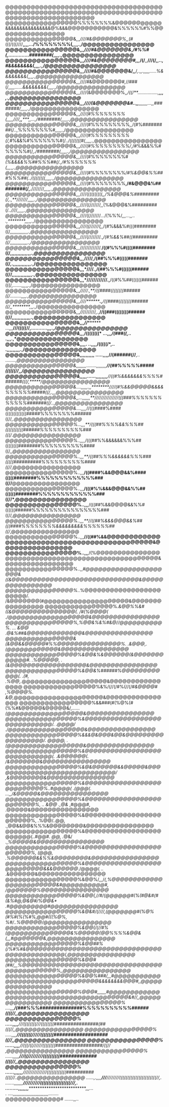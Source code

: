 @@@@@@@@@@@@@@@@@@@@@@@@@@@@@@@@@@@@@@@@@@@@@@@@@@@@@@@@@@@@@@@@@@@@@@@@@@@@@@@@@@@@@@@@@@@@@@@
@@@@@@@@@@@@@@@@@%%%%%%%%&@@@@@@@@@@@&&&&&&&&&&&&&&&&@%&&&@@@@@@@@@@@&%%%%%%#%%@@@@@@@@@@@@@@@@
@@@@@@@@@@@@@@@@&,,,*////#&@@@@@@@%,,*(#(((/(((////**,,,,.../%%%%%%%%(*,,*,,.,/@@@@@@@@@@@@@@@@
@@@@@@@@@@@@@@@@&,,,*////#&@@@@@@@&*,*/#%%#(*,..............*########(*,,*,,.,*@@@@@@@@@@@@@@@@
@@@@@@@@@@@@@@@@&,,,*////#&@@@@@@@@#,,,*/(/**,,**///(/*,,..,#&&&&&&&&(*,,*,,.,/@@@@@@@@@@@@@@@@
@@@@@@@@@@@@@@@@&,,,*////#&@@@@@@@&/,,**/***,.,,.,,,,,.....*%&&&&&&&&(*,,*,,.,*@@@@@@@@@@@@@@@@
@@@@@@@@@@@@@@@@&,,,*////#&@@@@@@@#*,*//###(/*,,***,,,......*&&&&&&&&(*,,*,,.,/@@@@@@@@@@@@@@@@
@@@@@@@@@@@@@@@@&,,,*////(&@@@@@@@%,*,/((/**................,**********,,*,,.,*@@@@@@@@@@@@@@@@
@@@@@@@@@@@@@@@@&,,,*////(&@@@@@@@&#*..,,*******,,,,,,,...,,*########/,,,*,,.,/@@@@@@@@@@@@@@@@
@@@@@@@@@@@@@@@@&,,,*////(#%%%%%%%%(,,,,,////**,,*****,,...,/########/,,,*,,.,*@@@@@@@@@@@@@@@@
@@@@@@@@@@@@@@@@&,,,*////(#%%%%%%%%%*,,*/(#%#########(/*..,*%%%%%%%%#*,,,*,,.,/@@@@@@@@@@@@@@@@
@@@@@@@@@@@@@@@@&,,,*////(#%%%%%%%%%(/,*#%&&%#%%%%%%%#(/..*/(((((((#(*,,,*,,.,*@@@@@@@@@@@@@@@@
@@@@@@@@@@@@@@@@&,,,*////(#%%%%%%%%%/*,/#%&&&%%#%%%%%#(/,.*/########(*,,,*,,.,/@@@@@@@@@@@@@@@@
@@@@@@@@@@@@@@@@&,,,*////(#%%%%%%%%#***(%&&&&%%##%%%##(/*.,/#%%%%%%%(*,,,*,,.,*@@@@@@@@@@@@@@@@
@@@@@@@@@@@@@@@@&,,,*////(#%%%%%%%%/***#%&@@&%%###%%%##(*..*/((((((((*,,,*,,.,/@@@@@@@@@@@@@@@@
@@@@@@@@@@@@@@@@&,,,*////(#%%%%%%%%**,/#&@@@&%#########(/,.**////////*,,,*,,.,*@@@@@@@@@@@@@@@@
@@@@@@@@@@@@@@@@&,,,*////((((((((((,*,/%&@@@&%#########(/,.,**///////*,,,*,,.,/@@@@@@@@@@@@@@@@
@@@@@@@@@@@@@@@@&,,,*////((///////*,,*(%&@@@&%#########(/*..***/*/*//*,,,*,,.,*@@@@@@@@@@@@@@@@
@@@@@@@@@@@@@@@@&,,,*////((///////*...*/(%%%/*,,,...,,..    .,********,,,*,,.,/@@@@@@@@@@@@@@@@
@@@@@@@@@@@@@@@@&,,,*////((//////(,,*/(#%&&&%#(((########((/*,,,,,,,,,,,,*,,.,*@@@@@@@@@@@@@@@@
@@@@@@@@@@@@@@@@&,,,*////(////////.,*/(#%&&%##((#########((/*,,,,,,,,,,,,*,,.,/@@@@@@@@@@@@@@@@
@@@@@@@@@@@@@@@@&,,,*/////////////.**/((#%%%#((((########((/*,,,,,,,,,,,,*,,.,*@@@@@@@@@@@@@@@@
@@@@@@@@@@@@@@@@&,,,*/////********,**/(##%%%#(((((#######((/*,.,,,,,,,,,,*,,.,/@@@@@@@@@@@@@@@@
@@@@@@@@@@@@@@@@&,,,*////********.,**/(##%%%#((((((######((//,,,,,,,,,,,,*,,.,*@@@@@@@@@@@@@@@@
@@@@@@@@@@@@@@@@&,,,*////////////.,**/((#%%##((((((######(((/*,.......,,,*,,.,/@@@@@@@@@@@@@@@@
@@@@@@@@@@@@@@@@&,,,*/////*******.,**/((####((((((((######((/*.........,,*,,.,*@@@@@@@@@@@@@@@@
@@@@@@@@@@@@@@@@&,,,*////********.,**/((####((((((((######((/*,,********,*,,.,/@@@@@@@@@@@@@@@@
@@@@@@@@@@@@@@@@&,,,*//*////////,.,**//((###((((((((######((//,,,,,,,,,,,*,,.,*@@@@@@@@@@@@@@@@
@@@@@@@@@@@@@@@@&,,,*//*********  ...,,,********///(((((//**,...........,*,,.,/@@@@@@@@@@@@@@@@
@@@@@@@@@@@@@@@@&,,,*/((((((((*         ...,,,*/(###((*,..      .,********,,.,*@@@@@@@@@@@@@@@@
@@@@@@@@@@@@@@@@&,,,********,.          ..,,,,**/(((((/*,..       .,,,,,,,,,.,/@@@@@@@@@@@@@@@@
@@@@@@@@@@@@@@@@&,,,,,,,,,,        .....,,,,**//(######(//**,..      ........,*@@@@@@@@@@@@@@@@
@@@@@@@@@@@@@@@@&,,,,,,,,........,,,,,,,,****//(##%%%%%#####((((((//*,,*******/@@@@@@@@@@@@@@@@
@@@@@@@@@@@@@@@@&,,,,,......,,,,,,,,*******//((#%&&&&&&&%%%%#######(((/*,*****/@@@@@@@@@@@@@@@@
@@@@@@@@@@@@@@@@&****....,,,,,.,,********////(#%&&@@@@@&&&&%%%%%%#####((/,.,,,*@@@@@@@@@@@@@@@@
@@@@@@@@@@@@@@@@&*,,...,,,,,,**///////////////(((###%%%%%%%%%%%%#######((/*..,*@@@@@@@@@@@@@@@@
@@@@@@@@@@@@@@@@&....,,,,*//(((####%####(((((((((((((#####%%%%%%%%######((//,.*@@@@@@@@@@@@@@@@
@@@@@@@@@@@@@@@@%...,,,**/(((##%%%%&&%%%##(((((((((((######%%%%%%%%%%###(((/*.*@@@@@@@@@@@@@@@@
@@@@@@@@@@@@@@@@%..,,,,*/(((##%%&&&&&&%%%##((((((((########%%%%%%%%%%####((/*,,@@@@@@@@@@@@@@@@
@@@@@@@@@@@@@@@@%..,,,**/((##%%%&&&&&&%%%###(((((##########%%%%%%%%%%####((//*,@@@@@@@@@@@@@@@@
@@@@@@@@@@@@@@@@%..,,,**/((####%&&@@@&&%####(((((########%%%%%%%%%%%%%###((//**@@@@@@@@@@@@@@@@
@@@@@@@@@@@@@@@@%..,,,**/(((#%%&&&@@@&&%%##((((((########%%%%%%%%%%%%%###((//*,@@@@@@@@@@@@@@@@
@@@@@@@@@@@@@@@@%..,,,**/(((##%&&@@@@&&%%#((((((######%%%%%%%%%%%%%%%%###((//*,@@@@@@@@@@@@@@@@
@@@@@@@@@@@@@@@@%..,,,**//((##%&&&@@@&&%##(((####%%%%%%%%&&&&&&&&&%%%%%%##((/*,@@@@@@@@@@@@@@@@
@@@@@@@@@@@@@@@@%..,,,**//((##%&&@@@@@@@@@@@@@@@@@@@@@@@@@@@@@@@@@@@@@@@@@@@@@&@@@@@@@@@@@@@@@@
@@@@@@@@@@@@@@@@%..,,,**/(%@@@@@@@@@@@@@@@@@@@@@@@@@@@@@@@@@@@@@@@@@@@@@@@@@@@&@@@@@@@@@@@@@@@@
@@@@@@@@@@@@@@@@%..,,*#@@@@@@@@@@@@@@@@@@@@@&((&@@@@@@@@@@@@@@@@@@@@@@@@@@@@@@&@@@@@@@@@@@@@@@@
@@@@@@@@@@@@@@@@%..*%@@@@@@@@@@@@@@@@@@@@@@@/. /&@@@@@@@(#@@@@@@@@@@@@@@@@@@@@&@@@@@@@@@@@@@@@@
@@@@@@@@@@@@@@@@%.*&@@%%&#((&@@@@@@@@@@@@@@@(. /#(%@@@@( ./@@@@@@@@@@@@@@@@@@@&@@@@@@@@@@@@@@@@
@@@@@@@@@@@@@@@@%,%@@&%&%#&@//@@@@@@@@@@%.    ...   &@@* .*@&%##&@@@@@@@@@@@@@&@@@@@@@@@@@@@@@@
@@@@@@@@@@@@@@@@&(&@@&&@@@@@#%%@@@@@@@@@@@@@@@%.  .&@@@,.        (@@@@@@@@@@@@&@@@@@@@@@@@@@@@@
@@@@@@@@@@@@@@@@@%&@@&%&@@@@@@(&@@@@@@@@@@@@#.  .%@@@@@, .(&@@@@@@@@@@@@@@@@@@&@@@@@@@@@@@@@@@@
@@@@@@@@@@@@@@@@@%&@@&%######%@@@@@@@@@@@@(. .(#,  .%@@,.*@@@@@@@@@@@@@@@@@@@@&@@@@@@@@@@@@@@@@
@@@@@@@@@@@@@@@@@%&%/(//(/#%(//(/#*&@@@@#  ,%@@@@%.  &@,*@@@@@@@@@@@@@@@@@@@@@&@@@@@@@@@@@@@@@@
@@@@@@@@@@@@@@@@@%&&###(#(%@%(#(%%#&@@@@@&@@@@@&/***,......(@@@@@@@@@@@@@@@@@@&@@@@@@@@@@@@@@@@
@@@@@@@@@@@@@@@@@%&@@@@@@@@@@@@@@@@@@@@@@@@@@@@@/. .@@@@/ ./@@@@@@@@@@@@@@@@@@&@@@@@@@@@@@@@@@@
@@@@@@@@@@@@@@@@@%&&&@&@@@&@@&@@@@@@@@@@@@@@@@@@/. *@@@@, .(@@@@@@@@@@@@@@@@@@&@@@@@@@@@@@@@@@@
@@@@@@@@@@@@@@@@@%&@@@@@@@@@@@@@@@@@@@@@@@@@@@@@(.       .*&@@@@@@(. /&@@@@@@@&@@@@@@@@@@@@@@@@
@@@@@@@@@@@@@@@@@%&@&@@@@@@&&@@@@@&@@@@@@@@@@@@@@@@@@@@@@@@@@@@@/   ,&@@@@@@@@&@@@@@@@@@@@@@@@@
@@@@@@@@@@@@@@@@@%&@@@@@@@@@@@@@@@@@@@@@@@@@@@%*..#@@@@( .(@@@(.  ...,,/&@@@@@&@@@@@@@@@@@@@@@@
@@@@@@@@@@@@@@@@@%&@@@@@@@@@@@@@@@@@@@@@@@@@%,  ..  &@@* .,@&*  ,#@@@#, .@@@@@&@@@@@@@@@@@@@@@@
@@@@@@@@@@@@@@@@@%&@@@@@@@@@@@@@@@@@@@@@@@@%, .%@@/..@@, .,@@&&@@&%%%&@@@@@@@@&@@@@@@@@@@@@@@@@
@@@@@@@@@@@@@@@@@%&@@@@@@@@@@@@@@@@@@@@@@@@(..#@@#. *@@, .*@&/       .,*%@@@@@&@@@@@@@@@@@@@@@@
@@@@@@@@@@@@@@@@@%&@@@@@@@@@@@@@@@@@@@@@@@@%,      (@@@, .%@@@@@@&&%%&@@@@@@@@&@@@@@@@@@@@@@@@@
@@@@@@@@@@@@@@@@@%&@@@@@@@@@@@@@@@@@@@@@@@@@@@&&&@@@@@@*./@@@@(    .. .&@@@@@@&@@@@@@@@@@@@@@@@
@@@@@@@@@@@@@@@@@%&@@%/,,,/*(,%@@@@@@@@@@@@@@@@@@@@@@@@&#@@@@@@@@@@#, /@@@@@@@%@@@@@@@@@@@@@@@@
@@@@@@@@@@@@@@@@@%&@@(,*/**/#/(@@@@@@#(%(#@&#(#(&%#*@,@*&@#/%@@&*  .#@@@@@@@@@#@@@@@@@@@@@@@@@@
@@@@@@@@@@@@@@@@@%&@&#/(/*///,(@@@@@@@#(%@%(#%#(%(%#%,@@#(((%@%,  *%#/..%@@@@@/@@@@@@@@@@@@@@@@
@@@@@@@@@@@@@@@@@%&@@(/(/*/#%*(@@@@@@@@@@@@@@@&%@@@@@(@@%%%%&@@&(,,,*#@@@@@@@&,@@@@@@@@@@@@@@@@
@@@@@@@@@@@@@@@@@%&@@##%(/%#%#&@@@@@@@@@@@@@@@@@@@@@@@@@@@@@@@@@@@@@@@@@@@@@@(,@@@@@@@@@@@@@@@@
@@@@@@@@@@@@@@@@@%&@@#(##/,,,*%@@@@@@@@@@@@@@@@@@@@@@@@@@@@@@@@@@@@@@@@@@@@@%,,@@@@@@@@@@@@@@@@
@@@@@@@@@@@@@@@@@%&@@%###/,,,*#@@@@@@@@@@@@@@@@@@@@@@@@@@@@@@@@@&&&&&&&&@@@#*,,@@@@@@@@@@@@@@@@
@@@@@@@@@@@@@@@@@%@@@#,,,,,,,*#@@@@@@@@@@@@@@@@@@@@@@@@@@@@@@@@@@@@@@@@@&#//*,,@@@@@@@@@@@@@@@@
@@@@@@@@@@@@@@@@%  ....,,,****/(###%%%###############%%%%%%%%%%%######((((//*,,@@@@@@@@@@@@@@@@
@@@@@@@@@@@@@@@@% .....,,,,***///((((((((///((((((((################(##(((//*,,@@@@@@@@@@@@@@@@
@@@@@@@@@@@@@@@@% .....,,,,****//(((((((/////((((((((###################((//*,,@@@@@@@@@@@@@@@@
@@@@@@@@@@@@@@@@% ......,,,,****//(((/((//////((((((((#################/((//* ,@@@@@@@@@@@@@@@@
@@@@@@@@@@@@@@@@% ......,,,,,****///((/////////((((((((((#############((((//*,,@@@@@@@@@@@@@@@@
@@@@@@@@@@@@@@@@% ......,,,,,,***///////////////((((((((((((##########((((//*..@@@@@@@@@@@@@@@@
                  ......,.,,,,******//*/**////////(((((((((((((((((((((((//**,.                
                  .......,,,,,,,************//////////((((((((((((((((((///**,.                 
                    .........,,,,,,,***********************************,,,...                  
                    .         ....,,,,,,,,,,,,,,,,,,,,,,,,,,,,........                          
@@@@@@@@@@@@@#                                .......,,..                                                     
